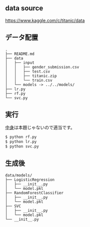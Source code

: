 
## data source

https://www.kaggle.com/c/titanic/data

## データ配置

```
.
├── README.md
├── data
│   ├── input
│   │   ├── gender_submission.csv
│   │   ├── test.csv
│   │   ├── titanic.zip
│   │   └── train.csv
│   └── models -> ../../models/
├── lr.py
├── rf.py
└── svc.py
```

## 実行

[中身](rf.py)は本題じゃないので適当です。

```bash
$ python rf.py
$ python lr.py
$ python svc.py
```

## 生成後

```
data/models/
├── LogisticRegression
│   ├── __init__.py
│   └── model.pkl
├── RandomForestClassifier
│   ├── __init__.py
│   └── model.pkl
├── SVC
│   ├── __init__.py
│   └── model.pkl
└── __init__.py
```
